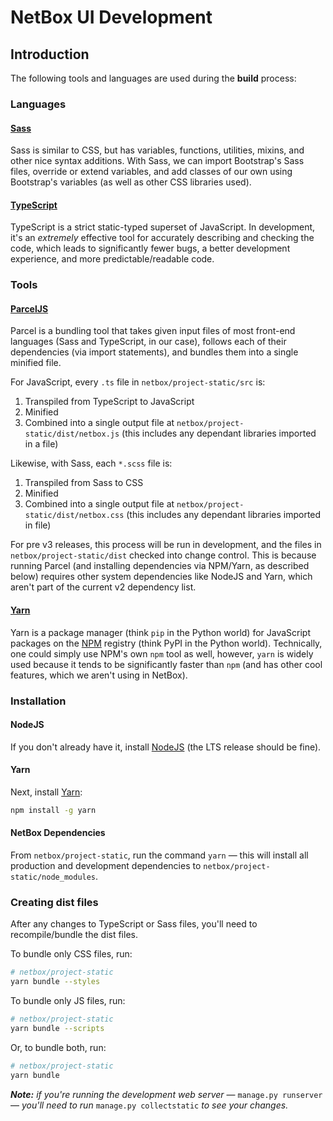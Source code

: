 <div style="align:center;">
    <h1>NetBox UI Development</h1>
</div>

## Introduction

The following tools and languages are used during the **build** process:

### Languages
#### [Sass](https://sass-lang.com/)

Sass is similar to CSS, but has variables, functions, utilities, mixins, and other nice syntax additions. With Sass, we can import Bootstrap's Sass files, override or extend variables, and add classes of our own using Bootstrap's variables (as well as other CSS libraries used).

#### [TypeScript](https://www.typescriptlang.org/)

TypeScript is a strict static-typed superset of JavaScript. In development, it's an _extremely_ effective tool for accurately describing and checking the code, which leads to significantly fewer bugs, a better development experience, and more predictable/readable code.

### Tools

#### [ParcelJS](https://parceljs.org/)

Parcel is a bundling tool that takes given input files of most front-end languages (Sass and TypeScript, in our case), follows each of their dependencies (via import statements), and bundles them into a single minified file.

For JavaScript, every `.ts` file in `netbox/project-static/src` is:

1. Transpiled from TypeScript to JavaScript
2. Minified
3. Combined into a single output file at `netbox/project-static/dist/netbox.js` (this includes any dependant libraries imported in a file)

Likewise, with Sass, each `*.scss` file is:

1. Transpiled from Sass to CSS
2. Minified
3. Combined into a single output file at `netbox/project-static/dist/netbox.css` (this includes any dependant libraries imported in file)

For pre v3 releases, this process will be run in development, and the files in `netbox/project-static/dist` checked into change control. This is because running Parcel (and installing dependencies via NPM/Yarn, as described below) requires other system dependencies like NodeJS and Yarn, which aren't part of the current v2 dependency list.

#### [Yarn](https://yarnpkg.com/)

Yarn is a package manager (think `pip` in the Python world) for JavaScript packages on the [NPM](https://www.npmjs.com/) registry (think PyPI in the Python world). Technically, one could simply use NPM's own `npm` tool as well, however, `yarn` is widely used because it tends to be significantly faster than `npm` (and has other cool features, which we aren't using in NetBox).

### Installation

#### NodeJS

If you don't already have it, install [NodeJS](https://nodejs.org/en/download/) (the LTS release should be fine).

#### Yarn

Next, install [Yarn](https://yarnpkg.com/getting-started/install):

```bash
npm install -g yarn
```

#### NetBox Dependencies

From `netbox/project-static`, run the command `yarn` — this will install all production and development dependencies to `netbox/project-static/node_modules`.

### Creating dist files

After any changes to TypeScript or Sass files, you'll need to recompile/bundle the dist files.

To bundle only CSS files, run:

```bash
# netbox/project-static
yarn bundle --styles
```

To bundle only JS files, run:

```bash
# netbox/project-static
yarn bundle --scripts
```

Or, to bundle both, run:

```bash
# netbox/project-static
yarn bundle
```

_**Note:** if you're running the development web server_ — `manage.py runserver` — _you'll need to run_ `manage.py collectstatic` _to see your changes._
